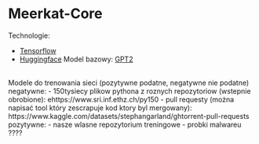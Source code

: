 # Meerkat-Core

Technologie:  
- [Tensorflow](https://www.tensorflow.org/)
- [Huggingface](https://huggingface.co/)
Model bazowy: [GPT2](https://huggingface.co/gpt2)  
<br>
Modele do trenowania sieci (pozytywne podatne, negatywne nie podatne)  
negatywne:  
- 150tysiecy plikow pythona z roznych repozytoriow (wstepnie obrobione): ehttps://www.sri.inf.ethz.ch/py150  
- pull requesty (można napisać tool który zescrapuje kod ktory byl mergowany): https://www.kaggle.com/datasets/stephangarland/ghtorrent-pull-requests  
<br>  
pozytywne:  
- nasze wlasne repozytorium treningowe  
- probki malwareu ????  
